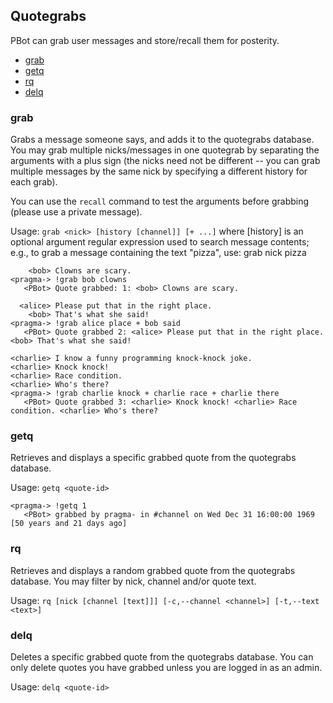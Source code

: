 Quotegrabs
----------

PBot can grab user messages and store/recall them for posterity.

<!-- md-toc-begin -->
  * [grab](#grab)
  * [getq](#getq)
  * [rq](#rq)
  * [delq](#delq)
<!-- md-toc-end -->

### grab
Grabs a message someone says, and adds it to the quotegrabs database.  You may grab multiple nicks/messages in one quotegrab by separating the arguments with a plus sign (the nicks need not be different -- you can grab multiple messages by the same nick by specifying a different history for each grab).

You can use the `recall` command to test the arguments before grabbing (please use a private message).

Usage: `grab <nick> [history [channel]] [+ ...]`
          where [history] is an optional argument regular expression used to search message contents;
          e.g., to grab a message containing the text "pizza", use: grab nick pizza

        <bob> Clowns are scary.
    <pragma-> !grab bob clowns
       <PBot> Quote grabbed: 1: <bob> Clowns are scary.

<!-- -->

      <alice> Please put that in the right place.
        <bob> That's what she said!
    <pragma-> !grab alice place + bob said
       <PBot> Quote grabbed 2: <alice> Please put that in the right place. <bob> That's what she said!

<!-- -->

    <charlie> I know a funny programming knock-knock joke.
    <charlie> Knock knock!
    <charlie> Race condition.
    <charlie> Who's there?
    <pragma-> !grab charlie knock + charlie race + charlie there
       <PBot> Quote grabbed 3: <charlie> Knock knock! <charlie> Race condition. <charlie> Who's there?

### getq
Retrieves and displays a specific grabbed quote from the quotegrabs database.

Usage: `getq <quote-id>`

    <pragma-> !getq 1
       <PBot> grabbed by pragma- in #channel on Wed Dec 31 16:00:00 1969 [50 years and 21 days ago]

### rq
Retrieves and displays a random grabbed quote from the quotegrabs database.  You may filter by nick, channel and/or quote text.

Usage: `rq [nick [channel [text]]] [-c,--channel <channel>] [-t,--text <text>]`

### delq
Deletes a specific grabbed quote from the quotegrabs database.  You can only delete quotes you have grabbed unless you are logged in as an admin.

Usage: `delq <quote-id>`

